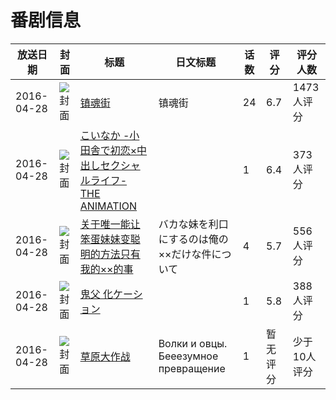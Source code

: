 # 番剧信息

|放送日期|封面|标题|日文标题|话数|评分|评分人数|
|---|---|---|---|---|---|---|
|2016-04-28|![封面](https://lain.bgm.tv/pic/cover/c/c8/b3/156591_iqi0Q.jpg)|[镇魂街](https://bangumi.tv/subject/156591)|镇魂街|24|6.7|1473人评分|
|2016-04-28|![封面](https://bangumi.tv/img/no_icon_subject.png)|[こいなか -小田舎で初恋×中出しセクシャルライフ- THE ANIMATION](https://bangumi.tv/subject/172449)||1|6.4|373人评分|
|2016-04-28|![封面](https://bangumi.tv/img/no_icon_subject.png)|[关于唯一能让笨蛋妹妹变聪明的方法只有我的××的事](https://bangumi.tv/subject/172450)|バカな妹を利口にするのは俺の××だけな件について|4|5.7|556人评分|
|2016-04-28|![封面](https://bangumi.tv/img/no_icon_subject.png)|[鬼父 化ケーション](https://bangumi.tv/subject/175979)||1|5.8|388人评分|
|2016-04-28|![封面](https://lain.bgm.tv/pic/cover/c/73/94/395299_22LD3.jpg)|[草原大作战](https://bangumi.tv/subject/395299)|Волки и овцы. Бееезумное превращение|1|暂无评分|少于10人评分|
